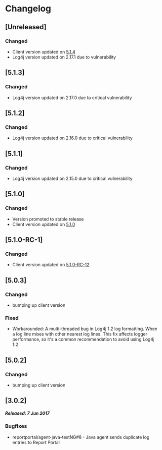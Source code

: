 # Changelog

## [Unreleased]
### Changed
- Client version updated on [5.1.4](https://github.com/reportportal/client-java/releases/tag/5.1.4)
- Log4j version updated on 2.17.1 due to vulnerability

## [5.1.3]
### Changed
- Log4j version updated on 2.17.0 due to critical vulnerability

## [5.1.2]
### Changed
- Log4j version updated on 2.16.0 due to critical vulnerability

## [5.1.1]
### Changed
- Log4j version updated on 2.15.0 due to critical vulnerability

## [5.1.0]
### Changed
- Version promoted to stable release
- Client version updated on [5.1.0](https://github.com/reportportal/client-java/releases/tag/5.1.0)

## [5.1.0-RC-1]
### Changed
- Client version updated on [5.1.0-RC-12](https://github.com/reportportal/client-java/releases/tag/5.1.0-RC-12)

## [5.0.3]
### Changed
- bumping up client version
### Fixed
- Workarounded: A multi-threaded bug in Log4j 1.2 log formatting. When a log line mixes with
  other nearest log lines. This fix affects logger performance, so it's a common recommendation to
  avoid using Log4j 1.2

## [5.0.2]
### Changed
- bumping up client version

## [3.0.2]
##### Released: 7 Jun 2017

### Bugfixes

* reportportal/agent-java-testNG#8 - Java agent sends duplicate log entries to Report Portal

